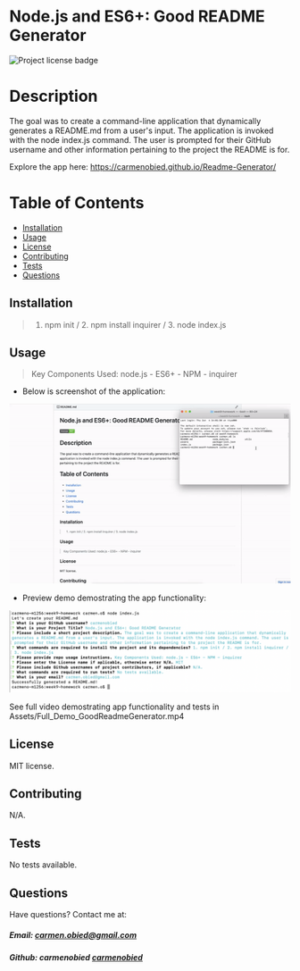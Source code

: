 # Node.js and ES6+: Good README Generator
 
![Project license badge](https://img.shields.io/badge/license-MIT-brightgreen)      

  # Description
  The goal was to create a command-line application that dynamically generates a README.md from a user's input. The application is invoked with the node index.js command. The user is prompted for their GitHub username and other information pertaining to the project the README is for.

  Explore the app here: https://carmenobied.github.io/Readme-Generator/

  # Table of Contents

  * [Installation](#Installation)
  * [Usage](#Usage)
  * [License](#License)
  * [Contributing](#Contributing)
  * [Tests](#Tests)
  * [Questions](#Questions)
  
  ## Installation
  > 1. npm init / 2. npm install inquirer / 3. node index.js

  ## Usage
  > Key Components Used: node.js - ES6+ - NPM - inquirer

* Below is screenshot of the application:

![Good Readme Generator Screenshot](/assets/Short_Demo_GoodReadmeGenerator.gif)

* Preview demo demostrating the app functionality:

![Good Readme Generator Screenshot](/assets/Screenshot_GoodReadmeGenerator.png)

See full video demostrating app functionality and tests in Assets/Full_Demo_GoodReadmeGenerator.mp4

  ## License
  MIT license. 

  ## Contributing
  N/A.

  ## Tests
  No tests available.

  ## Questions  
  Have questions? Contact me at:
  ##### Email: carmen.obied@gmail.com
  ##### Github:  **carmenobied** [carmenobied](https://github.com/carmenobied)
